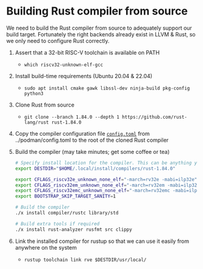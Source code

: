 # Building Rust compiler from source

We need to build the Rust compiler from source to adequately support our build target. Fortunately
the right backends already exist in LLVM & Rust, so we only need to configure Rust correctly.

1. Assert that a 32-bit RISC-V toolchain is available on PATH
    - `which riscv32-unknown-elf-gcc`
2. Install build-time requirements (Ubuntu 20.04 & 22.04)
    - `sudo apt install cmake gawk libssl-dev ninja-build pkg-config python3`
3. Clone Rust from source
    - `git clone --branch 1.84.0 --depth 1 https://github.com/rust-lang/rust rust-1.84.0`
4. Copy the compiler configuration file [`config.toml`](../podman/config.toml) from ../podman/config.toml to the root of the cloned Rust compiler
5. Build the compiler (may take minutes; get some coffee or tea)

    ```sh
    # Specify install location for the compiler. This can be anything you like.
    export DESTDIR="$HOME/.local/install/compilers/rust-1.84.0"

    export CFLAGS_riscv32e_unknown_none_elf="-march=rv32e -mabi=ilp32e"
    export CFLAGS_riscv32em_unknown_none_elf="-march=rv32em -mabi=ilp32e"
    export CFLAGS_riscv32emc_unknown_none_elf="-march=rv32emc -mabi=ilp32e"
    export BOOTSTRAP_SKIP_TARGET_SANITY=1

    # Build the compiler
    ./x install compiler/rustc library/std

    # Build extra tools if required
    ./x install rust-analyzer rusfmt src clippy
    ```

6. Link the installed compiler for rustup so that we can use it easily from anywhere on the system
    - `rustup toolchain link rve $DESTDIR/usr/local/`
